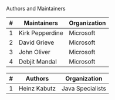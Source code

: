 Authors and Maintainers
 
 
  | #   | Maintainers                         | Organization          |
  | --- | ----------------------------------- | --------------------- | 
  | 1   | Kirk Pepperdine | Microsoft |
  | 2   | David Grieve | Microsoft |
  | 3   | John Oliver | Microsoft |
  | 4   | Debjit Mandal | Microsoft |
  
  
  | #   | Authors                             | Organization |
  | --- | ----------------------------------- | --------------------- |
  | 1   | Heinz Kabutz| Java Specialists |
 